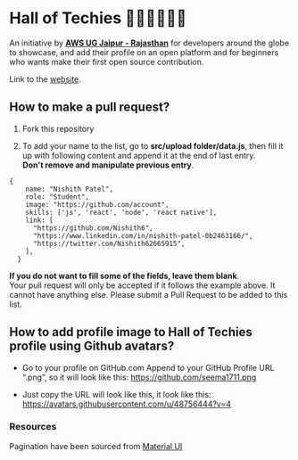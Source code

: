# Hall of Techies 👩🏼‍💻🧑🏼‍💻

An initiative by **[AWS UG Jaipur - Rajasthan](https://www.youtube.com/c/awsusergroupjaipurrajasthan)** for developers around the globe to showcase, and add their profile on an open platform and for beginners who wants make their first open source contribution.

Link to the [website](https://awsugjaipur-halloftechies.web.app/).

## How to make a pull request?

1. Fork this repository

2. To add your name to the list, go to **src/upload folder/data.js**, then fill it up with following content and append it at the end of last entry.  
**Don't remove and manipulate previous entry**. 

```
{
    name: "Nishith Patel",
    role: "Student",
    image: "https://github.com/account",
    skills: ['js', 'react', 'node', 'react native'],
    link: [
      "https://github.com/Nishith6",
      "https://www.linkedin.com/in/nishith-patel-0b2463166/",
      "https://twitter.com/Nishith62665915",
    ],
  }

```

**If you do not want to fill some of the fields, leave them blank**.  
Your pull request will only be accepted if it follows the example above. It cannot have anything else.
Please submit a Pull Request to be added to this list. 

## How to add profile image to Hall of Techies profile using Github avatars?

- Go to your profile on GitHub.com
Append to your GitHub Profile URL “.png”, so it will look like this:
https://github.com/seema1711.png

- Just copy the URL will look like this, it look like this: https://avatars.githubusercontent.com/u/48756444?v=4


### Resources

Pagination have been sourced from [Material UI](https://material-ui.com/)
